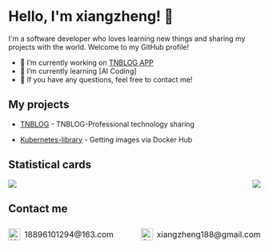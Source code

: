 # Hello, I'm xiangzheng! 🦌

I'm a software developer who loves learning new things and sharing my projects with the world. Welcome to my GitHub profile!

- 🔭 I’m currently working on [TNBLOG APP](https://github.com/aojiancc/TNBLOG.APP)
- 🌱 I’m currently learning [AI Coding]
- 💬 If you have any questions, feel free to contact me!

## My projects

- [TNBLOG](https://www.tnblog.net/) - TNBLOG-Professional technology sharing

- [Kubernetes-library](https://github.com/18896101294/Kubernetes-library) - Getting images via Docker Hub

## Statistical cards

<div style="display: flex; justify-content: space-between;">
  <img src="https://github-readme-stats.vercel.app/api?username=18896101294&show_icons=true&theme=tokyonight" />
  <img src="https://streak-stats.demolab.com/?user=18896101294&theme=tokyonight" />
</div>

## Contact me

<div style="display: flex; justify-content: space-between; align-items: center; font-size: 16px; padding: 10px 0;">
  <div style="margin-right: 20px; display: flex; align-items: center;">
    <img src="https://img.icons8.com/color/48/000000/163.png" alt="163" style="width: 24px; height: 24px; margin-right: 8px;">
    <span>18896101294@163.com</span>
  </div>
  <div style="display: flex; align-items: center;">
    <img src="https://img.icons8.com/color/48/000000/gmail--v1.png" alt="Google" style="width: 24px; height: 24px; margin-right: 8px;">
    <span>xiangzheng188@gmail.com</span>
  </div>
</div>

